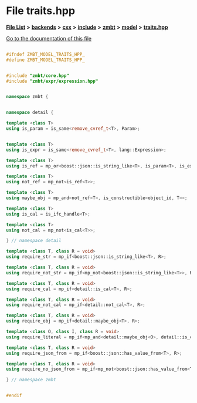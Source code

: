 

# File traits.hpp

[**File List**](files.md) **>** [**backends**](dir_e0e3bad64fbfd08934d555b945409197.md) **>** [**cxx**](dir_2a0640ff8f8d193383b3226ce9e70e40.md) **>** [**include**](dir_33cabc3ab2bb40d6ea24a24cae2f30b8.md) **>** [**zmbt**](dir_2115e3e51895e4107b806d6d2319263e.md) **>** [**model**](dir_b97e8e9bc83032fe6d4e26779db64c76.md) **>** [**traits.hpp**](traits_8hpp.md)

[Go to the documentation of this file](traits_8hpp.md)


```C++

#ifndef ZMBT_MODEL_TRAITS_HPP_
#define ZMBT_MODEL_TRAITS_HPP_


#include "zmbt/core.hpp"
#include "zmbt/expr/expression.hpp"


namespace zmbt {


namespace detail {

template <class T>
using is_param = is_same<remove_cvref_t<T>, Param>;


template <class T>
using is_expr = is_same<remove_cvref_t<T>, lang::Expression>;

template <class T>
using is_ref = mp_or<boost::json::is_string_like<T>, is_param<T>, is_expr<T>>;

template <class T>
using not_ref = mp_not<is_ref<T>>;

template <class T>
using maybe_obj = mp_and<not_ref<T>, is_constructible<object_id, T>>;

template <class T>
using is_cal = is_ifc_handle<T>;

template <class T>
using not_cal = mp_not<is_cal<T>>;

} // namespace detail

template <class T, class R = void>
using require_str = mp_if<boost::json::is_string_like<T>, R>;

template <class T, class R = void>
using require_not_str = mp_if<mp_not<boost::json::is_string_like<T>>, R>;

template <class T, class R = void>
using require_cal = mp_if<detail::is_cal<T>, R>;

template <class T, class R = void>
using require_not_cal = mp_if<detail::not_cal<T>, R>;

template <class T, class R = void>
using require_obj = mp_if<detail::maybe_obj<T>, R>;

template <class O, class I, class R = void>
using require_literal = mp_if<mp_and<detail::maybe_obj<O>, detail::is_cal<I>>, R>;

template <class T, class R = void>
using require_json_from = mp_if<boost::json::has_value_from<T>, R>;

template <class T, class R = void>
using require_no_json_from = mp_if<mp_not<boost::json::has_value_from<T>>, R>;

} // namespace zmbt


#endif
```


